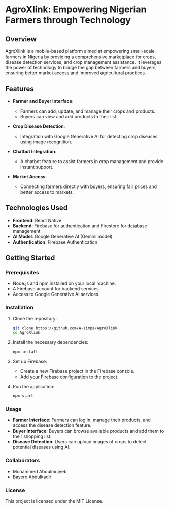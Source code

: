 # AgroXlink: Empowering Nigerian Farmers through Technology

## Overview
AgroXlink is a mobile-based platform aimed at empowering small-scale farmers in Nigeria by providing a comprehensive marketplace for crops, disease detection services, and crop management assistance. It leverages the power of technology to bridge the gap between farmers and buyers, ensuring better market access and improved agricultural practices.

## Features
- **Farmer and Buyer Interface**: 
  - Farmers can add, update, and manage their crops and products.
  - Buyers can view and add products to their list.
  
- **Crop Disease Detection**: 
  - Integration with Google Generative AI for detecting crop diseases using image recognition.
  
- **Chatbot Integration**:
  - A chatbot feature to assist farmers in crop management and provide instant support.
  
- **Market Access**: 
  - Connecting farmers directly with buyers, ensuring fair prices and better access to markets.

## Technologies Used
- **Frontend**: React Native
- **Backend**: Firebase for authentication and Firestore for database management
- **AI Model**: Google Generative AI (Gemini model)
- **Authentication**: Firebase Authentication

## Getting Started

### Prerequisites
- Node.js and npm installed on your local machine.
- A Firebase account for backend services.
- Access to Google Generative AI services.

### Installation
1. Clone the repository:
   ```sh
   git clone https://github.com/A-simpa/AgroXlink
   cd AgroXlink
   ```
   
2. Install the necessary dependencies:
   ```sh
   npm install
   ```

3. Set up Firebase:
   - Create a new Firebase project in the Firebase console.
   - Add your Firebase configuration to the project.

4. Run the application:
   ```sh
   npm start
   ```

### Usage
- **Farmer Interface**: Farmers can log in, manage their products, and access the disease detection feature.
- **Buyer Interface**: Buyers can browse available products and add them to their shopping list.
- **Disease Detection**: Users can upload images of crops to detect potential diseases using AI.

### Collaborators
- Mohammed Abdulmujeeb
- Bayero Abdulkadir

### License
This project is licensed under the MIT License.
